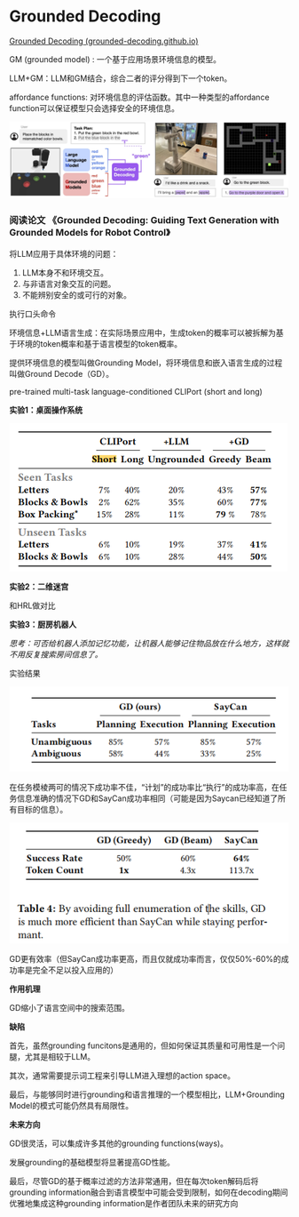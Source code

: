 # Grounded Decoding

[Grounded Decoding (grounded-decoding.github.io)](https://grounded-decoding.github.io/)

GM (grounded model) : 一个基于应用场景环境信息的模型。

LLM+GM：LLM和GM结合，综合二者的评分得到下一个token。

affordance functions: 对环境信息的评估函数。其中一种类型的affordance function可以保证模型只会选择安全的环境信息。

![Untitled](Grounded%20Decoding%20ded6ae4222cc4a028ddfd3be38a258b8/Untitled.png)

### 阅读论文 《**Grounded Decoding: Guiding Text Generation with Grounded Models for Robot Control》**

将LLM应用于具体环境的问题：

1. LLM本身不和环境交互。
2. 与非语言对象交互的问题。
3. 不能辨别安全的或可行的对象。

执行口头命令

环境信息+LLM语言生成：在实际场景应用中，生成token的概率可以被拆解为基于环境的token概率和基于语言模型的token概率。

提供环境信息的模型叫做Grounding Model，将环境信息和嵌入语言生成的过程叫做Ground Decode（GD）。

pre-trained multi-task language-conditioned CLIPort (short and long)

**实验1：桌面操作系统**

![Untitled](Grounded%20Decoding%20ded6ae4222cc4a028ddfd3be38a258b8/Untitled%201.png)

**实验2：二维迷宫**

和HRL做对比

**实验3：厨房机器人**

*思考：可否给机器人添加记忆功能，让机器人能够记住物品放在什么地方，这样就不用反复搜索房间信息了。*

实验结果

![Untitled](Grounded%20Decoding%20ded6ae4222cc4a028ddfd3be38a258b8/Untitled%202.png)

在任务模棱两可的情况下成功率不佳，“计划”的成功率比“执行”的成功率高，在任务信息准确的情况下GD和SayCan成功率相同（可能是因为Saycan已经知道了所有目标的信息）。

![Untitled](Grounded%20Decoding%20ded6ae4222cc4a028ddfd3be38a258b8/Untitled%203.png)

GD更有效率（但SayCan成功率更高，而且仅就成功率而言，仅仅50%-60%的成功率是完全不足以投入应用的）

**作用机理**

GD缩小了语言空间中的搜索范围。

**缺陷**

首先，虽然grounding funcitons是通用的，但如何保证其质量和可用性是一个问腿，尤其是相较于LLM。

其次，通常需要提示词工程来引导LLM进入理想的action space。

最后，与能够同时进行grounding和语言推理的一个模型相比，LLM+Grounding Model的模式可能仍然具有局限性。

**未来方向**

GD很灵活，可以集成许多其他的grounding functions(ways)。

发展grounding的基础模型将显著提高GD性能。

最后，尽管GD的基于概率过滤的方法非常通用，但在每次token解码后将grounding information融合到语言模型中可能会受到限制，如何在decoding期间优雅地集成这种grounding information是作者团队未来的研究方向